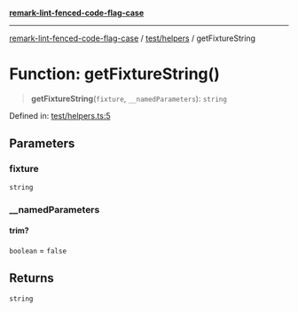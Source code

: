 [**remark-lint-fenced-code-flag-case**](../../../README.md)

***

[remark-lint-fenced-code-flag-case](../../../README.md) / [test/helpers](../README.md) / getFixtureString

# Function: getFixtureString()

> **getFixtureString**(`fixture`, `__namedParameters`): `string`

Defined in: [test/helpers.ts:5](https://github.com/Xunnamius/unified-utils/blob/fab1fe6fd9e384058e5cb5e8de8b1994677b5630/packages/remark-lint-fenced-code-flag-case/test/helpers.ts#L5)

## Parameters

### fixture

`string`

### \_\_namedParameters

#### trim?

`boolean` = `false`

## Returns

`string`
